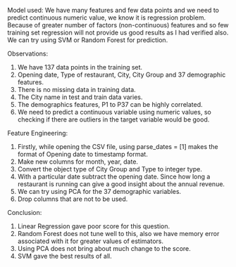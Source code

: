 Model used:
We have many features and few data points and we need to predict continuous numeric value, we know it is regression problem. Because of greater number of factors (non-continuous) features and so few training set regression will not provide us good results as I had verified also. We can try using SVM or Random Forest for prediction.

Observations:
1. We have 137 data points in the training set.
2. Opening date, Type of restaurant, City, City Group and 37 demographic features.
3. There is no missing data in training data.
4. The City name in test and train data varies.
5. The demographics features, P1 to P37 can be highly correlated.
6. We need to predict a continuous variable using numeric values, so checking if there are outliers in the target variable would be good.

Feature Engineering:
1. Firstly, while opening the CSV file, using parse_dates = [1] makes the format of Opening date to timestamp format. 
2. Make new columns for month, year, date. 
3. Convert the object type of City Group and Type to integer type.
4. With a particular date subtract the opening date. Since how long a restaurant is running can give a good insight about the annual revenue. 
5. We can try using PCA for the 37 demographic variables.
6. Drop columns that are not to be used.

Conclusion:
1. Linear Regression gave poor score for this question.
2. Random Forest does not tune well to this, also we have memory error associated with it for greater values of estimators.
3. Using PCA does not bring about much change to the score. 
4. SVM gave the best results of all.
